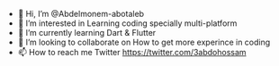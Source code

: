 - 👋 Hi, I’m @Abdelmonem-abotaleb
- 👀 I’m interested in Learning coding specially multi-platform
- 🌱 I’m currently learning Dart & Flutter
- 💞️ I’m looking to collaborate on How to get more experince in coding
- 📫 How to reach me Twitter https://twitter.com/3abdohossam

<!---
Abdelmonem-abotaleb/Abdelmonem-abotaleb is a ✨ special ✨ repository because its `README.md` (this file) appears on your GitHub profile.
You can click the Preview link to take a look at your changes.
--->
